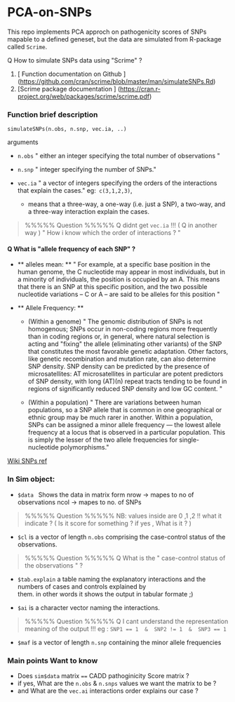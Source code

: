 # PCA-on-SNPs
This repo implements PCA approch on pathogenicity scores of SNPs mapable to a defined geneset, but the data are simulated from R-package called `Scrime`.

Q How to simulate SNPs data using "Scrime" ?

1. [ Function documentation on Github ] (https://github.com/cran/scrime/blob/master/man/simulateSNPs.Rd) 
2. [Scrime package documentation ] (https://cran.r-project.org/web/packages/scrime/scrime.pdf)

### Function brief description

`simulateSNPs(n.obs, n.snp, vec.ia, ..)`

 arguments
  - `n.obs`
    " either an integer specifying the total number of observations "
  
  - `n.snp` 
    " integer specifying the number of SNPs."
  
  - `vec.ia`
    " a vector of integers specifying the orders of the interactions
    that explain the cases."
    eg:` c(3,1,2,3)`,
    -  means that a three-way, a one-way (i.e. just a SNP), a two-way, and a three-way interaction explain the cases.
    
> %%%%% Question %%%%%
Q didnt get `vec.ia` !!!
( Q in another way )
" How i know which the order of interactions ? "

#### Q What is "allele frequency of each SNP" ?
- ** alleles mean: **
  " For example, at a specific base position in the human genome, the C nucleotide may appear in most individuals, but in a minority of individuals, the position is occupied by an A. This means that there is an SNP at this specific position, and the two possible nucleotide variations – C or A – are said to be alleles for this position "

- ** Allele Frequency: **
  - (Within a genome)
" The genomic distribution of SNPs is not homogenous; SNPs occur in non-coding regions more frequently than in coding regions or, in general, where natural selection is acting and "fixing" the allele (eliminating other variants) of the SNP that constitutes the most favorable genetic adaptation.
Other factors, like genetic recombination and mutation rate, can also determine SNP density.
SNP density can be predicted by the presence of microsatellites: AT microsatellites in particular are potent predictors of SNP density, with long (AT)(n) repeat tracts tending to be found in regions of significantly reduced SNP density and low GC content. "

  - (Within a population)
  " There are variations between human populations, so a SNP allele that is common in one geographical or ethnic group may be much rarer in another. Within a population, SNPs can be assigned a minor allele frequency — the lowest allele frequency at a locus that is observed in a particular population. This is simply the lesser of the two allele frequencies for single-nucleotide polymorphisms." 

[ Wiki SNPs ref ]( https://en.wikipedia.org/wiki/Single-nucleotide_polymorphism ) 

### In Sim object:

- `$data `
 Shows the data in matrix form 
 nrow -> mapes to no of observations
 ncol -> mapes to no. of SNPs

> %%%%% Question %%%%%
 NB: values inside are 0 ,1 ,2 !! what it indicate ?
( Is it score for something ? if yes , What is it ? )

- `$cl`
  is a vector of length `n.obs` comprising the case-control status of the observations.
> %%%%% Question %%%%%
Q What is the " case-control status of the observations " ?

- `$tab.explain`
  a table naming the explanatory interactions and the numbers of cases and controls explained by     
  them. in other words it shows the output in tabular formate ;)

- `$ai`
  is a character vector naming the interactions.

> %%%%% Question %%%%%
Q I cant understand the representation meaning of the output !!!
eg : `SNP1 == 1  &  SNP2 != 1  &  SNP3 == 1`

- `$maf`
 is a vector of length `n.snp` containing the minor allele frequencies


### Main points Want to know 
- Does ` sim$data ` matrix `==` CADD pathoginicity Score matrix ?
- if yes, What are the `n.obs` & `n.snps` values we want the matrix to be ?
- and What are the `vec.ai` interactions order explains our case ?
 






